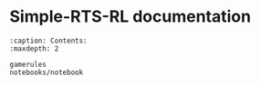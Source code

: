 # Simple-RTS-RL documentation


```{toctree}
:caption: Contents:
:maxdepth: 2

gamerules
notebooks/notebook
```
